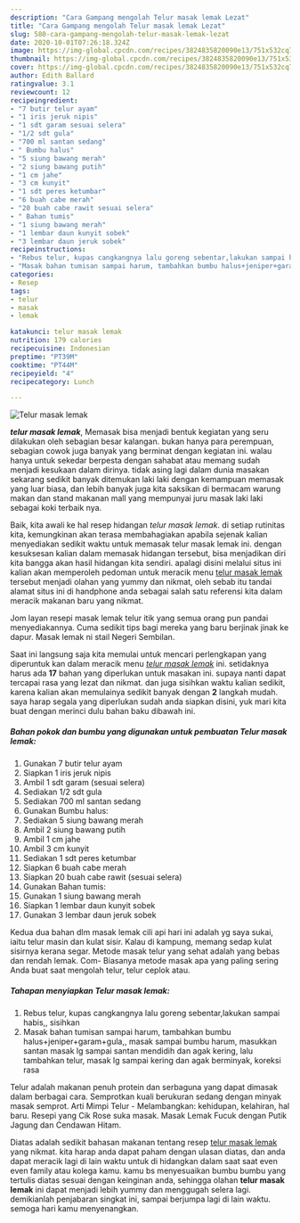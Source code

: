 ```yaml
---
description: "Cara Gampang mengolah Telur masak lemak Lezat"
title: "Cara Gampang mengolah Telur masak lemak Lezat"
slug: 580-cara-gampang-mengolah-telur-masak-lemak-lezat
date: 2020-10-01T07:26:18.324Z
image: https://img-global.cpcdn.com/recipes/3824835820090e13/751x532cq70/telur-masak-lemak-foto-resep-utama.jpg
thumbnail: https://img-global.cpcdn.com/recipes/3824835820090e13/751x532cq70/telur-masak-lemak-foto-resep-utama.jpg
cover: https://img-global.cpcdn.com/recipes/3824835820090e13/751x532cq70/telur-masak-lemak-foto-resep-utama.jpg
author: Edith Ballard
ratingvalue: 3.1
reviewcount: 12
recipeingredient:
- "7 butir telur ayam"
- "1 iris jeruk nipis"
- "1 sdt garam sesuai selera"
- "1/2 sdt gula"
- "700 ml santan sedang"
- " Bumbu halus"
- "5 siung bawang merah"
- "2 siung bawang putih"
- "1 cm jahe"
- "3 cm kunyit"
- "1 sdt peres ketumbar"
- "6 buah cabe merah"
- "20 buah cabe rawit sesuai selera"
- " Bahan tumis"
- "1 siung bawang merah"
- "1 lembar daun kunyit sobek"
- "3 lembar daun jeruk sobek"
recipeinstructions:
- "Rebus telur, kupas cangkangnya lalu goreng sebentar,lakukan sampai habis,, sisihkan"
- "Masak bahan tumisan sampai harum, tambahkan bumbu halus+jeniper+garam+gula,, masak sampai bumbu harum, masukkan santan masak lg sampai santan mendidih dan agak kering, lalu tambahkan telur, masak lg sampai kering dan agak berminyak, koreksi rasa"
categories:
- Resep
tags:
- telur
- masak
- lemak

katakunci: telur masak lemak 
nutrition: 179 calories
recipecuisine: Indonesian
preptime: "PT39M"
cooktime: "PT44M"
recipeyield: "4"
recipecategory: Lunch

---
```



![Telur masak lemak](https://img-global.cpcdn.com/recipes/3824835820090e13/751x532cq70/telur-masak-lemak-foto-resep-utama.jpg)

<b><i>telur masak lemak</i></b>, Memasak bisa menjadi bentuk kegiatan yang seru dilakukan oleh sebagian besar kalangan. bukan hanya para perempuan, sebagian cowok juga banyak yang berminat dengan kegiatan ini. walau hanya untuk sekedar berpesta dengan sahabat atau memang sudah menjadi kesukaan dalam dirinya. tidak asing lagi dalam dunia masakan sekarang sedikit banyak ditemukan laki laki dengan kemampuan memasak yang luar biasa, dan lebih banyak juga kita saksikan di bermacam warung makan dan stand makanan mall yang mempunyai juru masak laki laki sebagai koki terbaik nya.

Baik, kita awali ke hal resep hidangan <i>telur masak lemak</i>. di setiap rutinitas kita, kemungkinan akan terasa membahagiakan apabila sejenak kalian menyediakan sedikit waktu untuk memasak telur masak lemak ini. dengan kesuksesan kalian dalam memasak hidangan tersebut, bisa menjadikan diri kita bangga akan hasil hidangan kita sendiri. apalagi disini melalui situs ini kalian akan memperoleh pedoman untuk meracik menu <u>telur masak lemak</u> tersebut menjadi olahan yang yummy dan nikmat, oleh sebab itu tandai alamat situs ini di handphone anda sebagai salah satu referensi kita dalam meracik makanan baru yang nikmat.

Jom layan resepi masak lemak telur itik yang semua orang pun pandai menyediakannya. Cuma sedikit tips bagi mereka yang baru berjinak jinak ke dapur. Masak lemak ni stail Negeri Sembilan.


Saat ini langsung saja kita memulai untuk mencari perlengkapan yang diperuntuk kan dalam meracik menu <u><i>telur masak lemak</i></u> ini. setidaknya harus ada <b>17</b> bahan yang diperlukan untuk masakan ini. supaya nanti dapat tercapai rasa yang lezat dan nikmat. dan juga sisihkan waktu kalian sedikit, karena kalian akan memulainya sedikit banyak dengan <b>2</b> langkah mudah. saya harap segala yang diperlukan sudah anda siapkan disini, yuk mari kita buat dengan merinci dulu bahan baku dibawah ini.

<!--inarticleads1-->

##### Bahan pokok dan bumbu yang digunakan untuk pembuatan Telur masak lemak:

1. Gunakan 7 butir telur ayam
1. Siapkan 1 iris jeruk nipis
1. Ambil 1 sdt garam (sesuai selera)
1. Sediakan 1/2 sdt gula
1. Sediakan 700 ml santan sedang
1. Gunakan  Bumbu halus:
1. Sediakan 5 siung bawang merah
1. Ambil 2 siung bawang putih
1. Ambil 1 cm jahe
1. Ambil 3 cm kunyit
1. Sediakan 1 sdt peres ketumbar
1. Siapkan 6 buah cabe merah
1. Siapkan 20 buah cabe rawit (sesuai selera)
1. Gunakan  Bahan tumis:
1. Gunakan 1 siung bawang merah
1. Siapkan 1 lembar daun kunyit sobek
1. Gunakan 3 lembar daun jeruk sobek


Kedua dua bahan dlm masak lemak cili api hari ini adalah yg saya sukai, iaitu telur masin dan kulat sisir. Kalau di kampung, memang sedap kulat sisirnya kerana segar. Metode masak telur yang sehat adalah yang bebas dan rendah lemak. Com- Biasanya metode masak apa yang paling sering Anda buat saat mengolah telur, telur ceplok atau. 

<!--inarticleads2-->

##### Tahapan menyiapkan Telur masak lemak:

1. Rebus telur, kupas cangkangnya lalu goreng sebentar,lakukan sampai habis,, sisihkan
1. Masak bahan tumisan sampai harum, tambahkan bumbu halus+jeniper+garam+gula,, masak sampai bumbu harum, masukkan santan masak lg sampai santan mendidih dan agak kering, lalu tambahkan telur, masak lg sampai kering dan agak berminyak, koreksi rasa


Telur adalah makanan penuh protein dan serbaguna yang dapat dimasak dalam berbagai cara. Semprotkan kuali berukuran sedang dengan minyak masak semprot. Arti Mimpi Telur - Melambangkan: kehidupan, kelahiran, hal baru. Resepi yang Cik Rose suka masak. Masak Lemak Fucuk dengan Putik Jagung dan Cendawan Hitam. 

Diatas adalah sedikit bahasan makanan tentang resep <u>telur masak lemak</u> yang nikmat. kita harap anda dapat paham dengan ulasan diatas, dan anda dapat meracik lagi di lain waktu untuk di hidangkan dalam saat saat even even family atau kolega kamu. kamu bs menyesuaikan bumbu bumbu yang tertulis diatas sesuai dengan keinginan anda, sehingga olahan <b>telur masak lemak</b> ini dapat menjadi lebih yummy dan menggugah selera lagi. demikianlah penjabaran singkat ini, sampai berjumpa lagi di lain waktu. semoga hari kamu menyenangkan.

